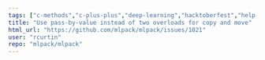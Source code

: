 ```yaml
---
tags: ["c-methods","c-plus-plus","deep-learning","hacktoberfest","help-wanted","machine-learning","machine-learning-library","nearest-neighbor-search","regression","s-keep-open","scientific-computing","t-feature-request"]
title: "Use pass-by-value instead of two overloads for copy and move"
html_url: "https://github.com/mlpack/mlpack/issues/1021"
user: "rcurtin"
repo: "mlpack/mlpack"
---
```



